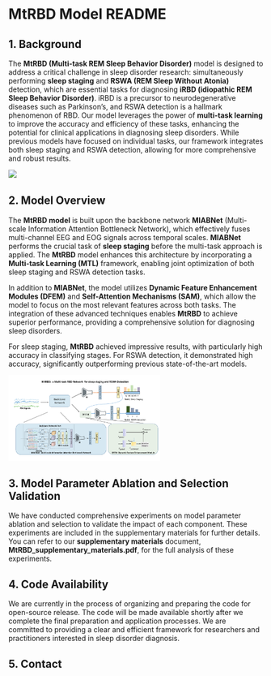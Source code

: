 # MtRBD Model README

## 1. Background

The **MtRBD (Multi-task REM Sleep Behavior Disorder)** model is designed to address a critical challenge in sleep disorder research: simultaneously performing **sleep staging** and **RSWA (REM Sleep Without Atonia)** detection, which are essential tasks for diagnosing **iRBD (idiopathic REM Sleep Behavior Disorder)**. iRBD is a precursor to neurodegenerative diseases such as Parkinson’s, and RSWA detection is a hallmark phenomenon of RBD. Our model leverages the power of **multi-task learning** to improve the accuracy and efficiency of these tasks, enhancing the potential for clinical applications in diagnosing sleep disorders. While previous models have focused on individual tasks, our framework integrates both sleep staging and RSWA detection, allowing for more comprehensive and robust results.

<img src="https://raw.githubusercontent.com/GeorgeChenn1/MtRBD/main/Figure/Fig.1.png" width="300"/>

## 2. Model Overview

The **MtRBD model** is built upon the backbone network **MIABNet** (Multi-scale Information Attention Bottleneck Network), which effectively fuses multi-channel EEG and EOG signals across temporal scales. **MIABNet** performs the crucial task of **sleep staging** before the multi-task approach is applied. The **MtRBD** model enhances this architecture by incorporating a **Multi-task Learning (MTL)** framework, enabling joint optimization of both sleep staging and RSWA detection tasks.

In addition to **MIABNet**, the model utilizes **Dynamic Feature Enhancement Modules (DFEM)** and **Self-Attention Mechanisms (SAM)**, which allow the model to focus on the most relevant features across both tasks. The integration of these advanced techniques enables **MtRBD** to achieve superior performance, providing a comprehensive solution for diagnosing sleep disorders.

For sleep staging, **MtRBD** achieved impressive results, with particularly high accuracy in classifying stages. For RSWA detection, it demonstrated high accuracy, significantly outperforming previous state-of-the-art models.

<img src="https://raw.githubusercontent.com/GeorgeChenn1/MtRBD/main/Figure/Fig.2.png" width="300"/>

## 3. Model Parameter Ablation and Selection Validation

We have conducted comprehensive experiments on model parameter ablation and selection to validate the impact of each component. These experiments are included in the supplementary materials for further details. You can refer to our **supplementary materials** document, **MtRBD_supplementary_materials.pdf**, for the full analysis of these experiments.

## 4. Code Availability

We are currently in the process of organizing and preparing the code for open-source release. The code will be made available shortly after we complete the final preparation and application processes. We are committed to providing a clear and efficient framework for researchers and practitioners interested in sleep disorder diagnosis.

## 5. Contact
